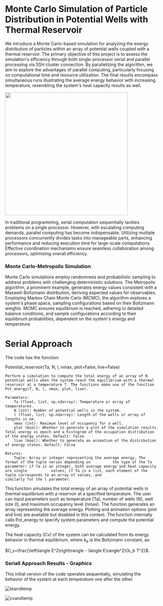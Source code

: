 # Monte Carlo Simulation of Particle Distribution in Potential Wells with Thermal Reservoir

We introduce a Monte Carlo-based simulation for analyzing the energy distribution of particles within an array of potential wells coupled with a thermal reservoir. The primary objective of this project is to assess the simulation's efficiency through both single-processor serial and parallel processing via SSH cluster connection. By parallelizing the algorithm, we aim to explore the advantages of parallel computing, particularly focusing on computational time and resource utilization. The final results encompass simultaneous runs illustrating the average energy behavior with increasing temperature, resembling the system's heat capacity results as well. 

<img src="https://github.com/ASMarulanda/SerialMPIHotBoxes/assets/123122569/6417c58f-6d63-45cb-9f46-21eb815a68d7" width="400">

In traditional programming, serial computation sequentially tackles problems on a single processor. However, with escalating computing demands, parallel computing has become indispensable. Utilizing multiple processors concurrently divides tasks into manageable parts, enhancing performance and reducing execution time for large-scale computations. Effective coordination mechanisms ensure seamless collaboration among processors, optimizing overall efficiency.

###  Monte Carlo-Metropolis Simulation 

Monte Carlo simulations employ randomness and probabilistic sampling to address problems with challenging deterministic solutions. The Metropolis algorithm, a prominent example, generates energy values consistent with a Maxwell-Boltzmann distribution, deriving expected values for observables. Employing Markov Chain Monte Carlo (MCMC), the algorithm explores a system's phase space, sampling configurations based on their Boltzmann weights. MCMC ensures equilibrium is reached, adhering to detailed balance conditions, and sample configurations according to their equilibrium probabilities, dependent on the system's energy and temperature.


#  Serial Approach 

The code has the function:

Potential_reservoir(Ta, N, l, nmax, plot=False, live=False)

    Perform a simulation to compute the total energy of an array of N potential wells when the system reach the equilibrium with a thermal reservoir at a temperature T. The functions make use of the function Pot_energy(T, N, l, nmax, plot, live).

    Parameters:
        Ta (float, list, np.ndarray): Temperature or array of temperatures.
        N (int): Number of potential wells in the system.
        l (float, list, np.ndarray): Length of the wells or array of lengths in nm.
        nmax (int): Maximum level of occupancy for a well.
        plot (bool): Whether to generate a plot of the simulation results. Total energy vs epoch and a histogram of the occupation distribution of the energy states. Default: False
        live (bool): Whether to generate an animation of the distribution of energy states. Default: False

    Returns:
        Tuple: Array or integer representing the average energy. The format of the tuple varies depending on          the type of the Ta parameter: if Ta is an integer, both average energy and heat capacity are single           values; if Ta is a list, each element of the tuple corresponds to an array of values, and                     similarly for the l parameter.
    
This function simulates the total energy of an array of potential wells in thermal equilibrium with a reservoir at a specified temperature. The user can input parameters such as temperature (Ta), number of wells (N), well size (l), and maximum occupancy level (nmax). The function generates an array representing the average energy. Plotting and animation options (plot and live) are available but disabled in this context. The function internally calls Pot_energy to specify system parameters and compute the potential energy.

The heat capacity (Cv) of the system can be calculated from its energy behavior in thermal equilibrium, where $k_b$ is the Boltzmann constant, as:

$C_v=\frac{\left\langle E^2\right\rangle - \langle E\rangle^2}{k_b T^2}$.


### Seriall Approach Results - Graphics

This initial version of the code operates sequentially, simulating the behavior of the system at each temperature one after the other. 

![teandtemp](https://github.com/ASMarulanda/SerialMPIHotBoxes/assets/123122569/5f506694-4812-4f0b-b720-7f3e0e36ec21)

![cvandtemp](https://github.com/ASMarulanda/SerialMPIHotBoxes/assets/123122569/dea1e137-386a-4794-a70b-bbed11ecbd98)
